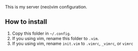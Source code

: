 This is my server (neo)vim configuration.

## How to install
1. Copy this folder in `~/.config`.
2. If you using vim, rename this folder to `.vim`.
3. If you using vim, rename `init.vim` to `.vimrc`, `_vimrc`, or `vimrc`

